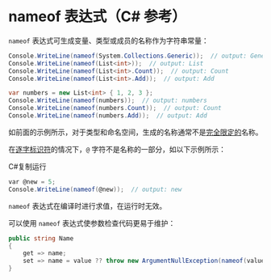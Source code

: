 # nameof 表达式（C# 参考）

`nameof` 表达式可生成变量、类型或成员的名称作为字符串常量：



```csharp
Console.WriteLine(nameof(System.Collections.Generic));  // output: Generic
Console.WriteLine(nameof(List<int>));  // output: List
Console.WriteLine(nameof(List<int>.Count));  // output: Count
Console.WriteLine(nameof(List<int>.Add));  // output: Add

var numbers = new List<int> { 1, 2, 3 };
Console.WriteLine(nameof(numbers));  // output: numbers
Console.WriteLine(nameof(numbers.Count));  // output: Count
Console.WriteLine(nameof(numbers.Add));  // output: Add
```

如前面的示例所示，对于类型和命名空间，生成的名称通常不是[完全限定的](https://docs.microsoft.com/zh-cn/dotnet/csharp/language-reference/language-specification/basic-concepts#fully-qualified-names)名称。

在[逐字标识符](https://docs.microsoft.com/zh-cn/dotnet/csharp/language-reference/tokens/verbatim)的情况下，`@` 字符不是名称的一部分，如以下示例所示：

C#复制运行

```csharp
var @new = 5;
Console.WriteLine(nameof(@new));  // output: new
```

`nameof` 表达式在编译时进行求值，在运行时无效。

可以使用 `nameof` 表达式使参数检查代码更易于维护：

```csharp
public string Name
{
    get => name;
    set => name = value ?? throw new ArgumentNullException(nameof(value), $"{nameof(Name)} cannot be null");
}
```